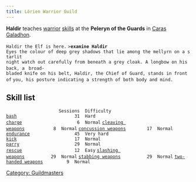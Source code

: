 ```yaml
---
title: Lórien Warrior Guild
---
```


**Haldir** teaches [warrior](warrior "wikilink")
[skills](skill "wikilink") at the **Peleryn of the Guards** in [Caras
Galadhon](Caras_Galadhon "wikilink").

`Haldir the Elf is here.`
`>`**`examine Haldir`**
`Eyes the colour of deep grey shadows that lie among the mellyrn on a starlit `
`night watch out carefully from beneath a grey cloak. A longbow on his back, a `
`broad-bladed knife on his belt, Haldir, the Chief of Guard, stands in front of`
`you, his posture indicating a strength of both body and mind.`

## Skill list

`                    Sessions  Difficulty`
[`bash`](bash "wikilink")`                      31  Hard`
[`charge`](charge "wikilink")`                     6  Normal`
[`cleaving weapons`](cleaving_weapons "wikilink")`           8  Normal`
[`concussion weapons`](concussion_weapons "wikilink")`        17  Normal`
[`endurance`](endurance "wikilink")`                 45  Very hard`
[`kick`](kick "wikilink")`                      17  Normal`
[`parry`](parry "wikilink")`                     29  Normal`
[`rescue`](rescue "wikilink")`                    12  Easy`
[`slashing weapons`](slashing_weapons "wikilink")`          29  Normal`
[`stabbing weapons`](stabbing_weapons "wikilink")`          29  Normal`
[`two-handed weapons`](two-handed_weapons "wikilink")`         9  Normal`

[Category: Guildmasters](Category:_Guildmasters "wikilink")